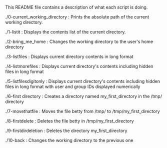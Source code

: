 This README file contains a description of what each script is doing.

./0-current_working_directory
: Prints the absolute path of the current working directory.

./1-listit
: Displays the contents list of the current directory.

./2-bring_me_home
: Changes the working directory to the user's home directory

./3-listfiles
: Displays current directory contents in long format

./4-listmorefiles
: Displays current directory's contents including hidden files in long format

./5-listfilesdigitonly
: Displays current directory's contents including hidden files in long format with user and group IDs displayed numerically

./6-first directory
: Creates a directory named my_first_directory in the /tmp/ directory

./7-movethatfile
: Moves the file betty from /tmp/ to /tmp/my_first_directory

./8-firstdelete
: Deletes the file betty in /tmp/my_first_directory

./9-firstdirdeletion
: Deletes the directory my_first_directory

./10-back
: Changes the working directory to the previous one
